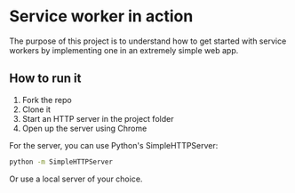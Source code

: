 # Service worker in action
The purpose of this project is to understand how to get started with service workers by implementing one in an extremely simple web app.

## How to run it
1. Fork the repo
2. Clone it
3. Start an HTTP server in the project folder
4. Open up the server using Chrome

For the server, you can use Python's SimpleHTTPServer:
```bash
python -m SimpleHTTPServer
```

Or use a local server of your choice.
